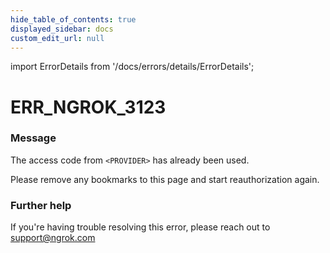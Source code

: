```yaml
---
hide_table_of_contents: true
displayed_sidebar: docs
custom_edit_url: null
---
```


import ErrorDetails from '/docs/errors/details/ErrorDetails';

# ERR_NGROK_3123

### Message
The access code from `<PROVIDER>` has already been used.

Please remove any bookmarks to this page and start reauthorization again.

### Further help
If you're having trouble resolving this error, please reach out to [support@ngrok.com](mailto:support@ngrok.com?subject=Help%20with%20ERR_NGROK_3123)

<ErrorDetails error='err_ngrok_3123' />
